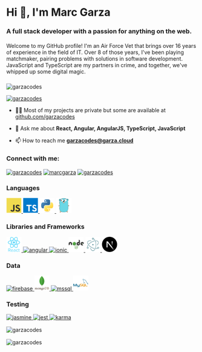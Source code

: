 <h1>Hi 👋, I'm Marc Garza</h1>
<h3 style="margin-bottom: 20px">A full stack developer with a passion for anything on the web.</h3>
<p>
    Welcome to my GitHub profile! I'm an Air Force Vet that brings over 16 years of experience in the field of IT. Over 8 of those years, I've been playing matchmaker, pairing problems with solutions in software development. JavaScript and TypeScript are my partners in crime, and together, we've whipped up some digital magic.
    </p>


###  

<p align="left"> <img src="https://komarev.com/ghpvc/?username=garzacodes&label=Profile%20views&color=0e75b6&style=flat" alt="garzacodes" /> </p>

<p align="left"> <a href="https://twitter.com/garzacodes" target="blank"><img src="https://img.shields.io/twitter/follow/garzacodes?logo=twitter&style=for-the-badge" alt="garzacodes" /></a> </p>

- 👨‍💻 Most of my projects are private but some are available at [github.com/garzacodes](github.com/garzacodes)

- 💬 Ask me about **React, Angular, AngularJS, TypeScript, JavaScript**

- 📫 How to reach me **garzacodes@garza.cloud**



<h3 align="left">Connect with me:</h3>

<p align="left">
<a href="https://twitter.com/garzacodes" target="blank"><img align="center" src="https://raw.githubusercontent.com/rahuldkjain/github-profile-readme-generator/master/src/images/icons/Social/twitter.svg" alt="garzacodes" height="30" width="40" /></a>
<a href="https://linkedin.com/in/marcgarza" target="blank"><img align="center" src="https://raw.githubusercontent.com/rahuldkjain/github-profile-readme-generator/master/src/images/icons/Social/linked-in-alt.svg" alt="marcgarza" height="30" width="40" /></a>
<a href="https://www.youtube.com/c/garzacodes" target="blank"><img align="center" src="https://raw.githubusercontent.com/rahuldkjain/github-profile-readme-generator/master/src/images/icons/Social/youtube.svg" alt="garzacodes" height="30" width="40" /></a>
</p>


<h3 align="left">Languages</h3>

<p align="left">
    <a
    href="https://developer.mozilla.org/en-US/docs/Web/JavaScript"
    target="_blank"
    rel="noreferrer"
  >
    <img
      src="https://raw.githubusercontent.com/devicons/devicon/master/icons/javascript/javascript-original.svg"
      alt="javascript"
      width="40"
      height="40"
    />
  </a>
  <a href="https://www.typescriptlang.org/" target="_blank" rel="noreferrer">
    <img
      src="https://raw.githubusercontent.com/devicons/devicon/master/icons/typescript/typescript-original.svg"
      alt="typescript"
      width="40"
      height="40"
    />
  </a><a href="https://www.python.org" target="_blank" rel="noreferrer">
    <img
      src="https://raw.githubusercontent.com/devicons/devicon/master/icons/python/python-original.svg"
      alt="python"
      width="40"
      height="40"
    />
  </a><a href="https://go.dev/" target="_blank" rel="noreferrer">
    <img
      src="https://raw.githubusercontent.com/devicons/devicon/master/icons/go/go-original.svg"
      alt="go"
      width="40"
      height="40"
    />
  </a>

  </p>


  <h3 align="left">Libraries and Frameworks</h3>
  <!-- Libraries and Frameworks -->
  <p align="left">

  <a href="https://reactjs.org/" target="_blank" rel="noreferrer">
    <img
      src="https://raw.githubusercontent.com/devicons/devicon/master/icons/react/react-original-wordmark.svg"
      alt="react"
      width="40"
      height="40"
    />
  </a><a href="https://angular.io" target="_blank" rel="noreferrer">
    <img
      src="https://angular.io/assets/images/logos/angular/angular.svg"
      alt="angular"
      width="40"
      height="40"
    />
  </a><a href="https://ionicframework.com" target="_blank" rel="noreferrer">
    <img
      src="https://upload.wikimedia.org/wikipedia/commons/d/d1/Ionic_Logo.svg"
      alt="ionic"
      width="40"
      height="40"
    />
  </a><a href="https://nodejs.org" target="_blank" rel="noreferrer">
    <img
      src="https://raw.githubusercontent.com/devicons/devicon/master/icons/nodejs/nodejs-original-wordmark.svg"
      alt="nodejs"
      width="40"
      height="40"
    />
  </a><a href="https://www.electronjs.org" target="_blank" rel="noreferrer">
    <img
      src="https://raw.githubusercontent.com/devicons/devicon/master/icons/electron/electron-original.svg"
      alt="electron"
      width="40"
      height="40"
    />
    
<a href="https://nextjs.org/" target="_blank">
  <img
    src="https://raw.githubusercontent.com/devicons/devicon/master/icons/nextjs/nextjs-original.svg"
    alt="nextjs"
    width="40"
    height="40" 
  />
</a>

</p>

<!-- Databases -->
<h3 align="left">Data</h3>
<p align="left">

  <a href="https://firebase.google.com/" target="_blank" rel="noreferrer">
    <img
      src="https://www.vectorlogo.zone/logos/firebase/firebase-icon.svg"
      alt="firebase"
      width="40"
      height="40"
    />
  </a><a href="https://www.mongodb.com/" target="_blank" rel="noreferrer">
    <img
      src="https://raw.githubusercontent.com/devicons/devicon/master/icons/mongodb/mongodb-original-wordmark.svg"
      alt="mongodb"
      width="40"
      height="40"
    />
  </a><a
    href="https://www.microsoft.com/en-us/sql-server"
    target="_blank"
    rel="noreferrer"
  >
    <img
      src="https://www.svgrepo.com/show/303229/microsoft-sql-server-logo.svg"
      alt="mssql"
      width="40"
      height="40"
    />
  </a><a href="https://www.mysql.com/" target="_blank" rel="noreferrer">
    <img
      src="https://raw.githubusercontent.com/devicons/devicon/master/icons/mysql/mysql-original-wordmark.svg"
      alt="mysql"
      width="40"
      height="40"
    />
  </a>


  </p>
  
  <h3 align="left">Testing</h3>
  <!-- TESTING  -->
  <p align="left">

  <a href="https://jasmine.github.io/" target="_blank" rel="noreferrer">
    <img
      src="https://www.vectorlogo.zone/logos/jasmine/jasmine-icon.svg"
      alt="jasmine"
      width="40"
      height="40"
    />
  </a><a href="https://jestjs.io" target="_blank" rel="noreferrer">
    <img
      src="https://www.vectorlogo.zone/logos/jestjsio/jestjsio-icon.svg"
      alt="jest"
      width="40"
      height="40"
    />
  </a><a
    href="https://karma-runner.github.io/latest/index.html"
    target="_blank"
    rel="noreferrer"
  >
    <img
      src="https://raw.githubusercontent.com/detain/svg-logos/780f25886640cef088af994181646db2f6b1a3f8/svg/karma.svg"
      alt="karma"
      width="40"
      height="40"
    />
  </a>

</p>

<p>
  <img
    align="center"
    src="https://github-readme-stats.vercel.app/api/top-langs?username=garzacodes&show_icons=true&locale=en&layout=compact"
    alt="garzacodes"
  />
</p>

<p>
  <img
    align="center"
    src="https://github-readme-streak-stats.herokuapp.com/?user=garzacodes&"
    alt="garzacodes"
  />
</p>

